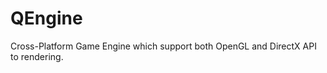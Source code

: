 QEngine
=======

Cross-Platform Game Engine which support both OpenGL and DirectX API to rendering.

